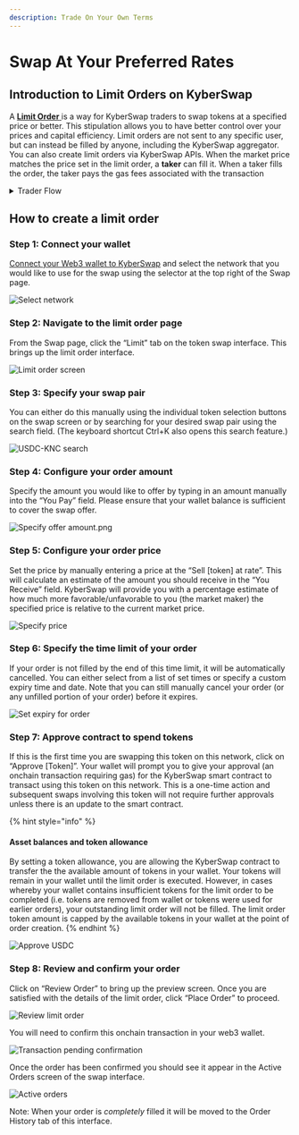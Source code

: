 ```yaml
---
description: Trade On Your Own Terms
---
```


# Swap At Your Preferred Rates

## Introduction to Limit Orders on KyberSwap

A [**Limit Order** ](../../limit-order/)is a way for KyberSwap traders to swap tokens at a specified price or better. This stipulation allows you to have better control over your prices and capital efficiency. Limit orders are not sent to any specific user, but can instead be filled by anyone, including the KyberSwap aggregator. You can also create limit orders via KyberSwap APIs. When the market price matches the price set in the limit order, a **taker** can fill it. When a taker fills the order, the taker pays the gas fees associated with the transaction

<details>

<summary>Trader Flow</summary>

1. [Connect Your Wallet ](connect-your-wallet.md)
2. [Switching Networks ](selecting-preferred-network.md)
3. Get Tokens
   * [Get Crypto With Fiat](get-crypto-with-fiat.md)
   * [Bridge Your Assets Across Multiple Chains](bridge-your-assets-across-multiple-chains.md)
4. Swap Tokens
   * [Instantly Swap At The Best Rates ](instantly-swap-at-the-best-rates.md)
   * **Swap At Your Preferred Rates <-**

</details>

## How to create a limit order

### **Step 1: Connect your wallet**

[Connect your Web3 wallet to KyberSwap](https://support.kyberswap.com/hc/en-us/articles/13757914421273) and select the network that you would like to use for the swap using the selector at the top right of the Swap page.

![Select network](https://support.kyberswap.com/hc/article\_attachments/14668135326105)

### **Step 2**: Navigate to the limit order page

From the Swap page, click the “Limit” tab on the token swap interface. This brings up the limit order interface.

![Limit order screen](https://support.kyberswap.com/hc/article\_attachments/14668135361561)

### **Step 3**: Specify your swap pair

You can either do this manually using the individual token selection buttons on the swap screen or by searching for your desired swap pair using the search field. (The keyboard shortcut Ctrl+K also opens this search feature.)

![USDC-KNC search](https://support.kyberswap.com/hc/article\_attachments/14668185799449)

### **Step 4**: Configure your order amount

Specify the amount you would like to offer by typing in an amount manually into the “You Pay” field. Please ensure that your wallet balance is sufficient to cover the swap offer.

![Specify offer amount.png](https://support.kyberswap.com/hc/article\_attachments/14668185864985)

### **Step 5**: Configure your order price

Set the price by manually entering a price at the “Sell \[token] at rate”. This will calculate an estimate of the amount you should receive in the “You Receive” field. KyberSwap will provide you with a percentage estimate of how much more favorable/unfavorable to you (the market maker) the specified price is relative to the current market price.

![Specify price](https://support.kyberswap.com/hc/article\_attachments/14668151102489)

### **Step 6**: Specify the time limit of your order

If your order is not filled by the end of this time limit, it will be automatically cancelled. You can either select from a list of set times or specify a custom expiry time and date. Note that you can still manually cancel your order (or any unfilled portion of your order) before it expires.

![Set expiry for order](https://support.kyberswap.com/hc/article\_attachments/14668186069529)

### **Step 7**: Approve contract to spend tokens

If this is the first time you are swapping this token on this network, click on “Approve \[Token]”. Your wallet will prompt you to give your approval (an onchain transaction requiring gas) for the KyberSwap smart contract to transact using this token on this network. This is a one-time action and subsequent swaps involving this token will not require further approvals unless there is an update to the smart contract.

{% hint style="info" %}
#### Asset balances and token allowance

By setting a token allowance, you are allowing the KyberSwap contract to transfer the the available amount of tokens in your wallet. Your tokens will remain in your wallet until the limit order is executed. However, in cases whereby your wallet contains insufficient tokens for the limit order to be completed (i.e. tokens are removed from wallet or tokens were used for earlier orders), your outstanding limit order will not be filled. The limit order token amount is capped by the available tokens in your wallet at the point of order creation.
{% endhint %}

![Approve USDC](https://support.kyberswap.com/hc/article\_attachments/14668151296537)

### **Step 8**: Review and confirm your order

Click on “Review Order” to bring up the preview screen. Once you are satisfied with the details of the limit order, click “Place Order” to proceed.

![Review limit order](https://support.kyberswap.com/hc/article\_attachments/14668186328089)

You will need to confirm this onchain transaction in your web3 wallet.

![Transaction pending confirmation](https://support.kyberswap.com/hc/article\_attachments/14668151529369)

Once the order has been confirmed you should see it appear in the Active Orders screen of the swap interface.

![Active orders](https://support.kyberswap.com/hc/article\_attachments/14668186560537)

Note: When your order is _completely_ filled it will be moved to the Order History tab of this interface.
